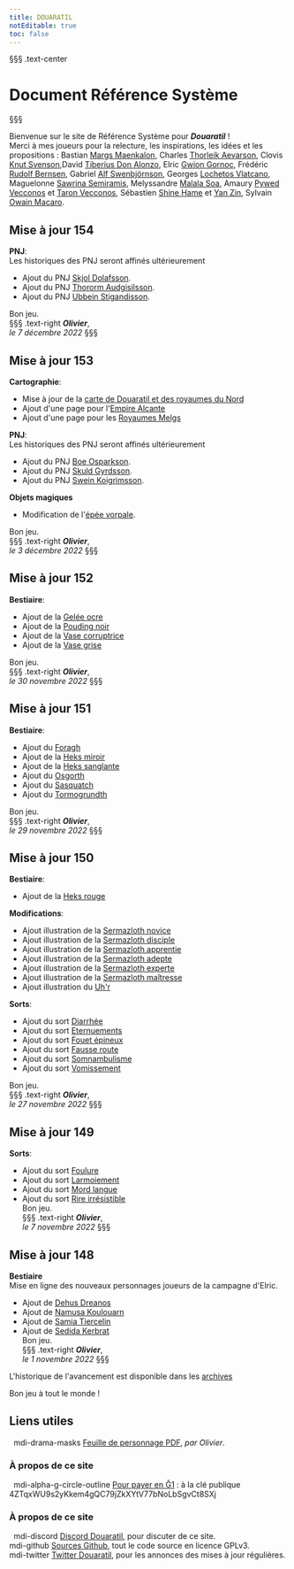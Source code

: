 ```yaml
---
title: DOUARATIL
notEditable: true
toc: false
---
```

§§§ .text-center
# Document Référence Système
§§§

<v-row>

<v-col cols="12" md="6">

Bienvenue sur le site de Référence Système pour _**Douaratil**_ !  
Merci à mes joueurs pour la relecture, les inspirations, les idées et les propositions : Bastian [Margs Maenkalon](/bestiaire/margs-maenkalon), Charles [Thorleik Aevarson](/bestiaire/thorleik-aevarson), Clovis [Knut Svenson](/bestiaire/knut-svenson),David [Tiberius Don Alonzo](/bestiaire/tiberius-don-alonzo), Elric [Gwion Gornoc](/bestiaire/gwion-gornoc), Frédéric [Rudolf Bernsen](/bestiaire/rudolf-bernsen), Gabriel [Alf Swenbjörnson](/bestiaire/alf-swenbjornson), Georges [Lochetos Vlatcano](/bestiaire/lochetos-vlatcano), Maguelonne [Sawrina Semiramis](/bestiaire/sawrina-semiramis), Melyssandre [Malala Soa](/bestiaire/malala-soa), Amaury [Pywed Vecconos](/bestiaire/pywed-vecconos) et [Taron Vecconos](/bestiaire/taron-vecconos), Sébastien [Shine Hame](/bestiaire/shine-hame) et [Yan Zin](/bestiaire/yan-zin), Sylvain [Owain Macaro](/bestiaire/owain-macaro).  

## Mise à jour 154
**PNJ**:  
Les historiques des PNJ seront affinés ultérieurement
- Ajout du PNJ [Skjol Dolafsson](/PNJ/nordiques/#skjol-dolafsson).
- Ajout du PNJ [Thororm Audgisilsson](/PNJ/nordiques/#thororm-audgisilsson).
- Ajout du PNJ [Ubbein Stigandisson](/PNJ/nordiques/#ubbein-stigandisson).

Bon jeu.     
§§§ .text-right
_**Olivier**_,  
_le 7 décembre 2022_
§§§


## Mise à jour 153
**Cartographie**:  
- Mise à jour de la [carte de Douaratil et des royaumes du Nord](/atlas-du-monde/carte-du-monde/#douaratil-et-les-royaumes-du-nord)
- Ajout d'une page pour l'[Empire Alcante](/atlas-du-monde/empire-alcante)  
- Ajout d'une page pour les [Royaumes Melgs](/atlas-du-monde/royaumes-melgs)

**PNJ**:  
Les historiques des PNJ seront affinés ultérieurement
- Ajout du PNJ [Boe Osparkson](/PNJ/nordiques/#boe-ospaksson).
- Ajout du PNJ [Skuld Gyrdsson](/PNJ/nordiques/#skuld-gyrdsson).
- Ajout du PNJ [Swein Koigrimsson](/PNJ/nordiques/#swein-koigrimsson).  

**Objets magiques**
- Modification de l'[épée vorpale](/liste-objets-magiques/epee-vorpale/).  

Bon jeu.     
§§§ .text-right
_**Olivier**_,  
_le 3 décembre 2022_
§§§

## Mise à jour 152
**Bestiaire**:  
- Ajout de la [Gelée ocre](/bestiaire/gelee-ocre)  
- Ajout de la [Pouding noir](/bestiaire/pouding-noir)  
- Ajout de la [Vase corruptrice](/bestiaire/vase-corruptrice)   
- Ajout de la [Vase grise](/bestiaire/vase-grise)  

Bon jeu.     
§§§ .text-right
_**Olivier**_,  
_le 30 novembre 2022_
§§§

## Mise à jour 151
**Bestiaire**:  
- Ajout du [Foragh](/bestiaire/foragh)  
- Ajout de la [Heks miroir](/bestiaire/heks-miroir)  
- Ajout de la [Heks sanglante](/bestiaire/heks-sanglante)   
- Ajout du [Osgorth](/bestiaire/osgorth)  
- Ajout du [Sasquatch](/bestiaire/sasquatch)  
- Ajout du [Tormogrundth](/bestiaire/tormogrundth)  

Bon jeu.     
§§§ .text-right
_**Olivier**_,  
_le 29 novembre 2022_
§§§

## Mise à jour 150
**Bestiaire**:  
- Ajout de la [Heks rouge](/bestiaire/heks-rouge)   

**Modifications**:    
- Ajout illustration de la [Sermazloth novice](/bestiaire/sermazloth-novice)  
- Ajout illustration de la [Sermazloth disciple](/bestiaire/sermazloth-disciple)  
- Ajout illustration de la [Sermazloth apprentie](/bestiaire/sermazloth-apprentie)  
- Ajout illustration de la [Sermazloth adepte](/bestiaire/sermazloth-adepte)  
- Ajout illustration de la [Sermazloth experte](/bestiaire/sermazloth-experte)  
- Ajout illustration de la [Sermazloth maîtresse](/bestiaire/sermazloth-maitresse)  
- Ajout illustration du [Uh'r](/bestiaire/urh)  

**Sorts**:   
- Ajout du sort [Diarrhée](/grimoire/diarrhee)  
- Ajout du sort [Eternuements](/grimoire/eternuements)  
- Ajout du sort [Fouet épineux](/grimoire/fouet-epineux)  
- Ajout du sort [Fausse route](/grimoire/fausse-route)  
- Ajout du sort [Somnambulisme](/grimoire/somnambulisme)   
- Ajout du sort [Vomissement](/grimoire/vomissements)   

Bon jeu.     
§§§ .text-right
_**Olivier**_,  
_le 27 novembre 2022_
§§§

## Mise à jour 149
**Sorts**:   
- Ajout du sort [Foulure](/grimoire/foulure)  
- Ajout du sort [Larmoiement](/grimoire/larmoiement)   
- Ajout du sort [Mord langue](/grimoire/mord-langue)   
- Ajout du sort [Rire irrésistible](/grimoire/rire-irresistible)   
Bon jeu.     
§§§ .text-right
_**Olivier**_,  
_le 7 novembre 2022_
§§§

## Mise à jour 148
**Bestiaire**  
Mise en ligne des nouveaux personnages joueurs de la campagne d'Elric.  
- Ajout de [Dehus Dreanos](/bestiaire/dehus-dreanos)    
- Ajout de [Namusa Koulouarn](/bestiaire/namusa-koulouarn)  
- Ajout de [Samia Tiercelin](/bestiaire/samia-tiercelin)  
- Ajout de [Sedida Kerbrat](/bestiaire/sedida-kerbrat)  
Bon jeu.     
§§§ .text-right
_**Olivier**_,  
_le 1 novembre 2022_
§§§


L'historique de l'avancement est disponible dans les [archives](/archives/)

Bon jeu à tout le monde !

</v-col>

<v-col cols="12" md="6">

## Liens utiles
&nbsp;
<v-icon>mdi-drama-masks</v-icon> [Feuille de personnage PDF](https://www.douaratil.fr/feuilledejdr/FDPgenerique.pdf), _par Olivier_.  

### À propos de ce site
&nbsp;
<v-icon>mdi-alpha-g-circle-outline</v-icon> [Pour payer en Ğ1](https://www.gchange.fr/#/app/market/view/AX5-Bf35MXNil0GI2Ce_/dveloppement-du-jeu-de-rle-douaratil) : à la clé publique 4ZTqxWU9s2yKkem4gQC79jZkXYtV77bNoLbSgvCt8SXj

### À propos de ce site
&nbsp;
<v-icon>mdi-discord</v-icon> [Discord Douaratil](https://discord.gg/vRXeVwrNvK), pour discuter de ce site.  
<v-icon>mdi-github</v-icon> [Sources Github](https://github.com/douaratil/heros-et-dragons-drs), tout le code source en licence GPLv3.  
<v-icon>mdi-twitter</v-icon> [Twitter Douaratil](https://twitter.com/douaratil), pour les annonces des mises à jour régulières.  

</v-col>

</v-row>

